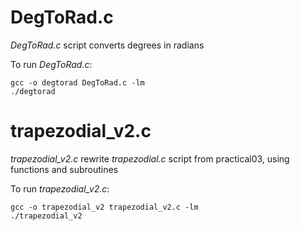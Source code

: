 # DegToRad.c

_DegToRad.c_ script converts degrees in radians  

To run _DegToRad.c_:
```
gcc -o degtorad DegToRad.c -lm
./degtorad
```

# trapezodial_v2.c

_trapezodial_v2.c_ rewrite _trapezodial.c_ script from practical03, using functions and subroutines

To run _trapezodial_v2.c_:
```
gcc -o trapezodial_v2 trapezodial_v2.c -lm
./trapezodial_v2
```


